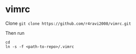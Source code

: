 # vimrc

Clone
```git clone https://github.com/r4ravi2008/vimrc.git```

Then run
```
cd 
ln -s -f <path-to-repo>/.vimrc
```

